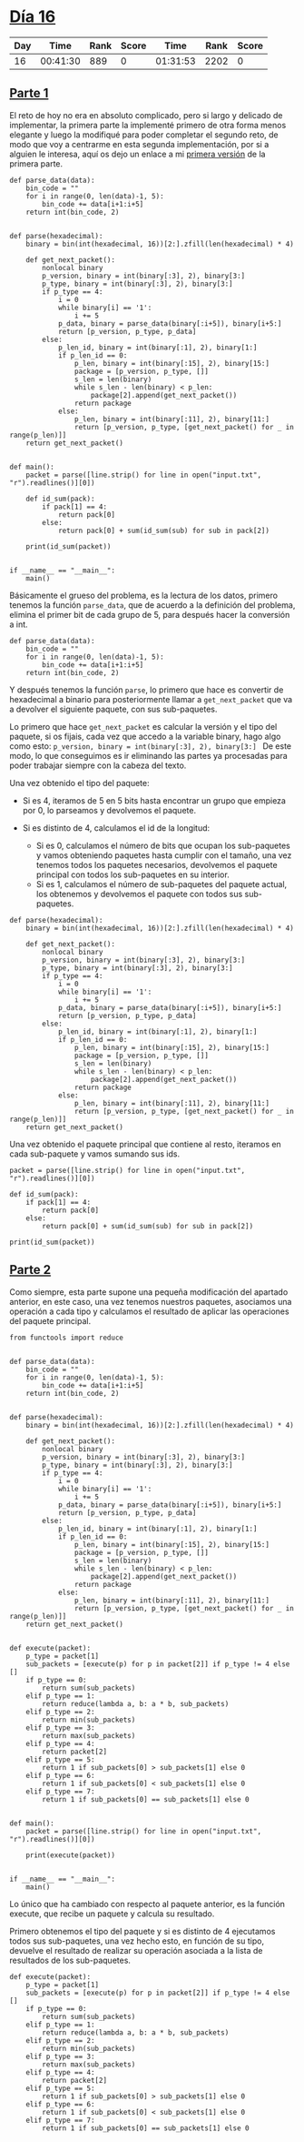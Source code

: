 # [Día 16](./)
| Day | Time     | Rank | Score | Time     | Rank | Score |
|-----|----------|------|-------|----------|------|-------|
| 16  | 00:41:30 | 889  | 0     | 01:31:53 | 2202 | 0     |

## [Parte 1](./Sol1b.py)
El reto de hoy no era en absoluto complicado, pero si largo y delicado de implementar, la primera parte la implementé primero
de otra forma menos elegante y luego la modifiqué para poder completar el segundo reto, de modo que voy a centrarme en esta 
segunda implementación, por si a alguien le interesa, aquí os dejo un enlace a mi [primera versión](./Sol1a.py) de la primera parte.
```python3
def parse_data(data):
    bin_code = ""
    for i in range(0, len(data)-1, 5):
        bin_code += data[i+1:i+5]
    return int(bin_code, 2)


def parse(hexadecimal):
    binary = bin(int(hexadecimal, 16))[2:].zfill(len(hexadecimal) * 4)

    def get_next_packet():
        nonlocal binary
        p_version, binary = int(binary[:3], 2), binary[3:]
        p_type, binary = int(binary[:3], 2), binary[3:]
        if p_type == 4:
            i = 0
            while binary[i] == '1':
                i += 5
            p_data, binary = parse_data(binary[:i+5]), binary[i+5:]
            return [p_version, p_type, p_data]
        else:
            p_len_id, binary = int(binary[:1], 2), binary[1:]
            if p_len_id == 0:
                p_len, binary = int(binary[:15], 2), binary[15:]
                package = [p_version, p_type, []]
                s_len = len(binary)
                while s_len - len(binary) < p_len:
                    package[2].append(get_next_packet())
                return package
            else:
                p_len, binary = int(binary[:11], 2), binary[11:]
                return [p_version, p_type, [get_next_packet() for _ in range(p_len)]]
    return get_next_packet()


def main():
    packet = parse([line.strip() for line in open("input.txt", "r").readlines()][0])

    def id_sum(pack):
        if pack[1] == 4:
            return pack[0]
        else:
            return pack[0] + sum(id_sum(sub) for sub in pack[2])

    print(id_sum(packet))


if __name__ == "__main__":
    main()
```

Básicamente el grueso del problema, es la lectura de los datos, primero tenemos la función ```parse_data```, que de acuerdo 
a la definición del problema, elimina el primer bit de cada grupo de 5, para después hacer la conversión a int.
```python3
def parse_data(data):
    bin_code = ""
    for i in range(0, len(data)-1, 5):
        bin_code += data[i+1:i+5]
    return int(bin_code, 2)
```

Y después tenemos la función ```parse```, lo primero que hace es convertir de hexadecimal a binario para posteriormente llamar
a ```get_next_packet``` que va a devolver el siguiente paquete, con sus sub-paquetes.

Lo primero que hace ```get_next_packet``` es calcular la versión y el tipo del paquete, si os fijais, cada vez que accedo
a la variable binary, hago algo como esto: 
```p_version, binary = int(binary[:3], 2), binary[3:] ```
De este modo, lo que conseguimos es ir eliminando las partes ya procesadas para poder trabajar siempre con la cabeza del
texto.

Una vez obtenido el tipo del paquete:
- Si es 4, iteramos de 5 en 5 bits hasta encontrar un grupo que empieza por 0, lo parseamos
y devolvemos el paquete.
  
- Si es distinto de 4, calculamos el id de la longitud:

    - Si es 0, calculamos el número de bits que ocupan los sub-paquetes y vamos obteniendo paquetes hasta cumplir con el tamaño,
      una vez tenemos todos los paquetes necesarios, devolvemos el paquete principal con todos los sub-paquetes en su interior.
    - Si es 1, calculamos el número de sub-paquetes del paquete actual, los obtenemos y devolvemos el paquete con todos sus sub-paquetes.

```python3
def parse(hexadecimal):
    binary = bin(int(hexadecimal, 16))[2:].zfill(len(hexadecimal) * 4)

    def get_next_packet():
        nonlocal binary
        p_version, binary = int(binary[:3], 2), binary[3:]
        p_type, binary = int(binary[:3], 2), binary[3:]
        if p_type == 4:
            i = 0
            while binary[i] == '1':
                i += 5
            p_data, binary = parse_data(binary[:i+5]), binary[i+5:]
            return [p_version, p_type, p_data]
        else:
            p_len_id, binary = int(binary[:1], 2), binary[1:]
            if p_len_id == 0:
                p_len, binary = int(binary[:15], 2), binary[15:]
                package = [p_version, p_type, []]
                s_len = len(binary)
                while s_len - len(binary) < p_len:
                    package[2].append(get_next_packet())
                return package
            else:
                p_len, binary = int(binary[:11], 2), binary[11:]
                return [p_version, p_type, [get_next_packet() for _ in range(p_len)]]
    return get_next_packet()
```

Una vez obtenido el paquete principal que contiene al resto, iteramos en cada sub-paquete y vamos sumando sus ids.
```python3
packet = parse([line.strip() for line in open("input.txt", "r").readlines()][0])

def id_sum(pack):
    if pack[1] == 4:
        return pack[0]
    else:
        return pack[0] + sum(id_sum(sub) for sub in pack[2])

print(id_sum(packet))
```



## [Parte 2](./Sol2.py)
Como siempre, esta parte supone una pequeña modificación del apartado anterior, en este caso, una vez tenemos nuestros paquetes,
asociamos una operación a cada tipo y calculamos el resultado de aplicar las operaciones del paquete principal.

```python3
from functools import reduce


def parse_data(data):
    bin_code = ""
    for i in range(0, len(data)-1, 5):
        bin_code += data[i+1:i+5]
    return int(bin_code, 2)


def parse(hexadecimal):
    binary = bin(int(hexadecimal, 16))[2:].zfill(len(hexadecimal) * 4)

    def get_next_packet():
        nonlocal binary
        p_version, binary = int(binary[:3], 2), binary[3:]
        p_type, binary = int(binary[:3], 2), binary[3:]
        if p_type == 4:
            i = 0
            while binary[i] == '1':
                i += 5
            p_data, binary = parse_data(binary[:i+5]), binary[i+5:]
            return [p_version, p_type, p_data]
        else:
            p_len_id, binary = int(binary[:1], 2), binary[1:]
            if p_len_id == 0:
                p_len, binary = int(binary[:15], 2), binary[15:]
                package = [p_version, p_type, []]
                s_len = len(binary)
                while s_len - len(binary) < p_len:
                    package[2].append(get_next_packet())
                return package
            else:
                p_len, binary = int(binary[:11], 2), binary[11:]
                return [p_version, p_type, [get_next_packet() for _ in range(p_len)]]
    return get_next_packet()


def execute(packet):
    p_type = packet[1]
    sub_packets = [execute(p) for p in packet[2]] if p_type != 4 else []
    if p_type == 0:
        return sum(sub_packets)
    elif p_type == 1:
        return reduce(lambda a, b: a * b, sub_packets)
    elif p_type == 2:
        return min(sub_packets)
    elif p_type == 3:
        return max(sub_packets)
    elif p_type == 4:
        return packet[2]
    elif p_type == 5:
        return 1 if sub_packets[0] > sub_packets[1] else 0
    elif p_type == 6:
        return 1 if sub_packets[0] < sub_packets[1] else 0
    elif p_type == 7:
        return 1 if sub_packets[0] == sub_packets[1] else 0


def main():
    packet = parse([line.strip() for line in open("input.txt", "r").readlines()][0])

    print(execute(packet))


if __name__ == "__main__":
    main()
```

Lo único que ha cambiado con respecto al paquete anterior, es la función execute, que recibe un paquete y calcula su resultado.

Primero obtenemos el tipo del paquete y si es distinto de 4 ejecutamos todos sus sub-paquetes, una vez hecho esto, en función
de su tipo, devuelve el resultado de realizar su operación asociada a la lista de resultados de los sub-paquetes.
```python3
def execute(packet):
    p_type = packet[1]
    sub_packets = [execute(p) for p in packet[2]] if p_type != 4 else []
    if p_type == 0:
        return sum(sub_packets)
    elif p_type == 1:
        return reduce(lambda a, b: a * b, sub_packets)
    elif p_type == 2:
        return min(sub_packets)
    elif p_type == 3:
        return max(sub_packets)
    elif p_type == 4:
        return packet[2]
    elif p_type == 5:
        return 1 if sub_packets[0] > sub_packets[1] else 0
    elif p_type == 6:
        return 1 if sub_packets[0] < sub_packets[1] else 0
    elif p_type == 7:
        return 1 if sub_packets[0] == sub_packets[1] else 0
```
